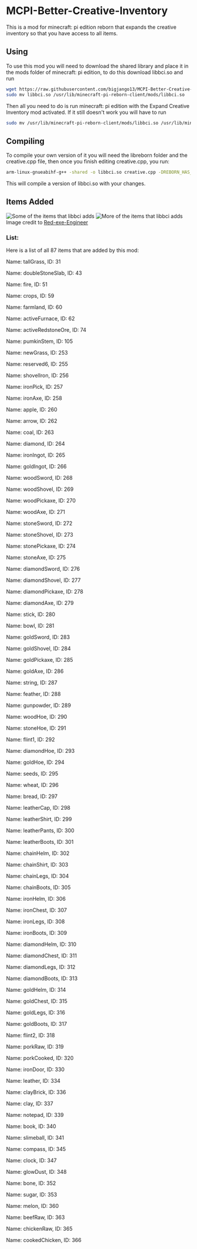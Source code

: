 # MCPI-Better-Creative-Inventory
This is a mod for minecraft: pi edition reborn that expands the creative inventory so that you have access to all items.
## Using
To use this mod you will need to download the shared library and place it in the mods folder of minecraft: pi edition, to do this download libbci.so and run 
```bash
wget https://raw.githubusercontent.com/bigjango13/MCPI-Better-Creative-Inventory-Mod/main/libbci.so
sudo mv libbci.so /usr/lib/minecraft-pi-reborn-client/mods/libbci.so 
``` 
Then all you need to do is run minecraft: pi edition with the Expand Creative Inventory mod activated.
If it still doesn't work you will have to run 
```bash
sudo mv /usr/lib/minecraft-pi-reborn-client/mods/libbci.so /usr/lib/minecraft-pi-reborn-client/mods/creative.so
```
## Compiling
To compile your own version of it you will need the libreborn folder and the creative.cpp file, then once you finish editing creative.cpp, you run:
```bash
arm-linux-gnueabihf-g++ -shared -o libbci.so creative.cpp -DREBORN_HAS_COMPILED_CODE
``` 
This will compile a version of libbci.so with your changes.
## Items Added
![Some of the items that libbci adds](https://camo.githubusercontent.com/fb511e85018e2ecb51013423a0ef12ab5a9a602b6915f166a1a994b75c6cf1c7/68747470733a2f2f63646e2e646973636f72646170702e636f6d2f6174746163686d656e74732f3734333538303739373837323736373036362f3931303332383834323033303238343830302f323032312d31312d31365f31392e34312e31302e706e67)
![More of the items that libbci adds](https://camo.githubusercontent.com/8641e07b67f6c7f3009fb5afca6d8d3a5d06c0020095c92541685ca27e9bfcd7/68747470733a2f2f63646e2e646973636f72646170702e636f6d2f6174746163686d656e74732f3734333538303739373837323736373036362f3931303332383835383933373533363531322f323032312d31312d31365f31392e34312e31352e706e67)
Image credit to [Red-exe-Engineer](https://github.com/Red-exe-Engineer)
### List:
Here is a list of all 87 items that are added by this mod:

Name: tallGrass, ID: 31

Name: doubleStoneSlab, ID: 43

Name: fire, ID: 51

Name: crops, ID: 59

Name: farmland, ID: 60

Name: activeFurnace, ID: 62

Name: activeRedstoneOre, ID: 74

Name: pumkinStem, ID: 105

Name: newGrass, ID: 253

Name: reserved6, ID: 255

Name: shovelIron, ID: 256

Name: ironPick, ID: 257

Name: ironAxe, ID: 258

Name: apple, ID: 260

Name: arrow, ID: 262

Name: coal, ID: 263

Name: diamond, ID: 264

Name: ironIngot, ID: 265

Name: goldIngot, ID: 266

Name: woodSword, ID: 268

Name: woodShovel, ID: 269

Name: woodPickaxe, ID: 270

Name: woodAxe, ID: 271

Name: stoneSword, ID: 272

Name: stoneShovel, ID: 273

Name: stonePickaxe, ID: 274

Name: stoneAxe, ID: 275

Name: diamondSword, ID: 276

Name: diamondShovel, ID: 277

Name: diamondPickaxe, ID: 278

Name: diamondAxe, ID: 279

Name: stick, ID: 280

Name: bowl, ID: 281

Name: goldSword, ID: 283

Name: goldShovel, ID: 284

Name: goldPickaxe, ID: 285

Name: goldAxe, ID: 286

Name: string, ID: 287

Name: feather, ID: 288

Name: gunpowder, ID: 289

Name: woodHoe, ID: 290

Name: stoneHoe, ID: 291

Name: flint1, ID: 292

Name: diamondHoe, ID: 293

Name: goldHoe, ID: 294

Name: seeds, ID: 295

Name: wheat, ID: 296

Name: bread, ID: 297

Name: leatherCap, ID: 298

Name: leatherShirt, ID: 299

Name: leatherPants, ID: 300

Name: leatherBoots, ID: 301

Name: chainHelm, ID: 302

Name: chainShirt, ID: 303

Name: chainLegs, ID: 304

Name: chainBoots, ID: 305

Name: ironHelm, ID: 306

Name: ironChest, ID: 307

Name: ironLegs, ID: 308

Name: ironBoots, ID: 309

Name: diamondHelm, ID: 310

Name: diamondChest, ID: 311

Name: diamondLegs, ID: 312

Name: diamondBoots, ID: 313

Name: goldHelm, ID: 314

Name: goldChest, ID: 315

Name: goldLegs, ID: 316

Name: goldBoots, ID: 317

Name: flint2, ID: 318

Name: porkRaw, ID: 319

Name: porkCooked, ID: 320

Name: ironDoor, ID: 330

Name: leather, ID: 334

Name: clayBrick, ID: 336

Name: clay, ID: 337

Name: notepad, ID: 339

Name: book, ID: 340

Name: slimeball, ID: 341

Name: compass, ID: 345

Name: clock, ID: 347

Name: glowDust, ID: 348

Name: bone, ID: 352

Name: sugar, ID: 353

Name: melon, ID: 360

Name: beefRaw, ID: 363

Name: chickenRaw, ID: 365

Name: cookedChicken, ID: 366
